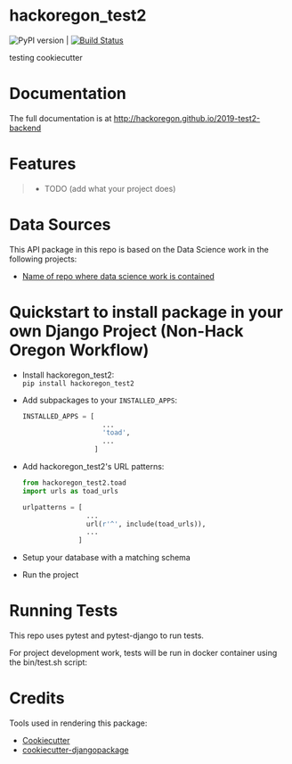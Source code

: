 # hackoregon_test2

![PyPI version](https://badge.fury.io/py/2019-test2-backend.svg) | [![Build Status](https://travis-ci.org/hackoregon/2019-test2-backend.svg?branch=master)](https://travis-ci.org/hackoregon/2019-test2-backend)

testing cookiecutter

# Documentation

The full documentation is at http://hackoregon.github.io/2019-test2-backend


# Features

> -   TODO (add what your project does)

# Data Sources

This API package in this repo is based on the Data Science work in the following projects:

* [Name of repo where data science work is contained](cnn.com)

# Quickstart to install package in your own Django Project (Non-Hack Oregon Workflow)

* Install hackoregon_test2:  
  `pip install hackoregon_test2`

* Add subpackages to your `INSTALLED_APPS`:

  ```python
  INSTALLED_APPS = [     
                      ...     
                      'toad',     
                      ...
                    ]
  ```

* Add hackoregon_test2's URL patterns:

  ```python
  from hackoregon_test2.toad
  import urls as toad_urls   

  urlpatterns = [     
                  ...     
                  url(r'^', include(toad_urls)),     
                  ...
                ]
  ```

* Setup your database with a matching schema

* Run the project

# Running Tests

This repo uses pytest and pytest-django to run tests.

For project development work, tests will be run in docker container
using the bin/test.sh script:

# Credits

Tools used in rendering this package:

 * [Cookiecutter](https://github.com/audreyr/cookiecutter)
 * [cookiecutter-djangopackage](https://github.com/pydanny/cookiecutter-djangopackage)
